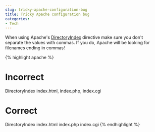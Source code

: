```yaml
---
slug: tricky-apache-configuration-bug
title: Tricky Apache configuration bug
categories:
- Tech
---
```


When using Apache's [DirectoryIndex](http://httpd.apache.org/docs/2.2/mod/mod_dir.html#directoryindex) directive make sure you don't separate the values with commas. If you do, Apache will be looking for filenames ending in commas!

{% highlight apache %}
# Incorrect
DirectoryIndex index.html, index.php, index.cgi

# Correct
DirectoryIndex index.html index.php index.cgi
{% endhighlight %}
